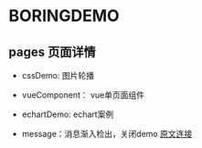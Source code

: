 
# BORINGDEMO

## pages 页面详情
- cssDemo: 图片轮播

- vueComponent： vue单页面组件

- echartDemo: echart案例

- message：消息渐入检出，关闭demo  [原文连接](https://www.cnblogs.com/mr-zhima/p/10909950.html)